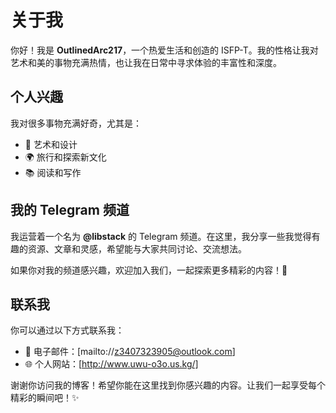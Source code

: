# 关于我

你好！我是 **OutlinedArc217**，一个热爱生活和创造的 ISFP-T。我的性格让我对艺术和美的事物充满热情，也让我在日常中寻求体验的丰富性和深度。

## 个人兴趣

我对很多事物充满好奇，尤其是：
- 🎨 艺术和设计
- 🌍 旅行和探索新文化
- 📚 阅读和写作

## 我的 Telegram 频道

我运营着一个名为 **@libstack** 的 Telegram 频道。在这里，我分享一些我觉得有趣的资源、文章和灵感，希望能与大家共同讨论、交流想法。

如果你对我的频道感兴趣，欢迎加入我们，一起探索更多精彩的内容！💬

## 联系我

你可以通过以下方式联系我：
- 📧 电子邮件：[mailto://z3407323905@outlook.com]
- 🌐 个人网站：[http://www.uwu-o3o.us.kg/]

谢谢你访问我的博客！希望你能在这里找到你感兴趣的内容。让我们一起享受每个精彩的瞬间吧！✨
